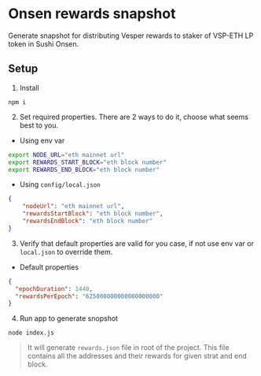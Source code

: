 # Onsen rewards snapshot

Generate snapshot for distributing Vesper rewards to staker of VSP-ETH LP token in Sushi Onsen.

## Setup
1. Install 
```
npm i
```

2. Set required properties. There are 2 ways to do it, choose what seems best to you.
- Using env var
```bash
export NODE_URL="eth mainnet url"
export REWARDS_START_BLOCK="eth block number"
export REWARDS_END_BLOCK="eth block number"
```
- Using `config/local.json`
```json
{
    "nodeUrl": "eth mainnet url",
    "rewardsStartBlock": "eth block number",
    "rewardsEndBlock": "eth block number"
}
```

3. Verify that default properties are valid for you case, if not use env var or `local.json` to override them.
- Default properties
```json
{
  "epochDuration": 1440,
  "rewardsPerEpoch": "625000000000000000000"
}
```

4. Run app to generate snopshot
```node
node index.js
```
> It will generate `rewards.json` file in root of the project. This file contains all the addresses and their rewards for given strat and end block.